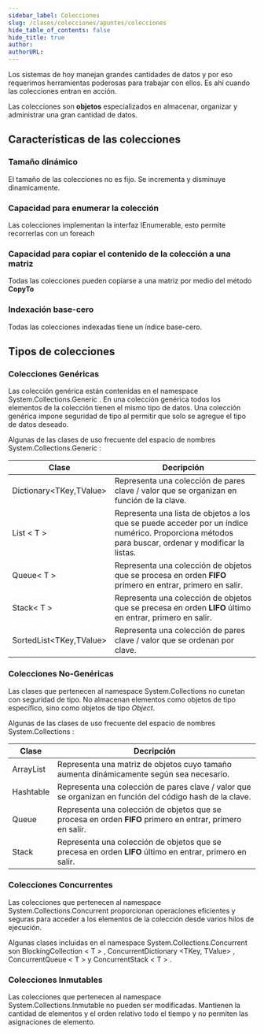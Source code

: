 ```yaml
---
sidebar_label: Colecciones
slug: /clases/colecciones/apuntes/colecciones
hide_table_of_contents: false
hide_title: true
author: 
authorURL: 
---
```


Los sistemas de hoy manejan grandes cantidades de datos y por eso requerimos herramientas poderosas para trabajar con ellos. Es ahí cuando las colecciones entran en acción.

Las colecciones son **objetos** especializados en almacenar, organizar y administrar una gran cantidad de datos. 

## Características de las colecciones
### Tamaño dinámico
El tamaño de las colecciones no es fijo. Se incrementa y disminuye dinamicamente.

### Capacidad para enumerar la colección
Las colecciones implementan la interfaz IEnumerable, esto permite recorrerlas con un foreach

### Capacidad para copiar el contenido de la colección a una matriz
Todas las colecciones pueden copiarse a una matriz por medio del método **CopyTo**

### Indexación base-cero 
Todas las colecciones indexadas tiene un índice base-cero.

## Tipos de colecciones
### Colecciones Genéricas
Las colección genérica están contenidas en el namespace System.Collections.Generic . En una colección genérica todos los elementos de la colección tienen el mismo tipo de datos. Una colección genérica impone seguridad de tipo al permitir que solo se agregue el tipo de datos deseado.

Algunas de las clases de uso frecuente del espacio de nombres System.Collections.Generic :

|Clase|Decripción|
|--|--|
|Dictionary<TKey,TValue>|Representa una colección de pares clave / valor que se organizan en función de la clave.|
|List < T >|Representa una lista de objetos a los que se puede acceder por un índice numérico. Proporciona métodos para buscar, ordenar y modificar la listas.|
|Queue< T >|Representa una colección de objetos que se procesa en orden **FIFO** primero en entrar, primero en salir.|
|Stack< T >|Representa una colección de objetos que se precesa en orden **LIFO**  último en entrar, primero en salir.|
|SortedList<TKey,TValue>|Representa una colección de pares clave / valor que se ordenan por clave.|

### Colecciones No-Genéricas
Las clases que pertenecen al namespace System.Collections no cunetan con seguridad de tipo. No almacenan elementos como objetos de tipo específico, sino como objetos de tipo *Object*.

Algunas de las clases de uso frecuente del espacio de nombres System.Collections :

|Clase|Decripción|
|--|--|
|ArrayList|Representa una matriz de objetos cuyo tamaño aumenta dinámicamente según sea necesario.|
|Hashtable|Representa una colección de pares clave / valor que se organizan en función del código hash de la clave.|
|Queue|Representa una colección de objetos que se procesa en orden **FIFO** primero en entrar, primero en salir.|
|Stack|Representa una colección de objetos que se precesa en orden **LIFO**  último en entrar, primero en salir. |

### Colecciones Concurrentes
Las colecciones que pertenecen al namespace System.Collections.Concurrent proporcionan operaciones eficientes y seguras para acceder a los elementos de la colección desde varios hilos de ejecución.

Algunas clases incluidas en el namespace System.Collections.Concurrent son BlockingCollection < T > , ConcurrentDictionary <TKey, TValue> , ConcurrentQueue < T > y ConcurrentStack < T > .

### Colecciones Inmutables
Las colecciones que pertenecen al namespace System.Collections.Inmutable no pueden ser modificadas. Mantienen la cantidad de elementos y el orden relativo todo el tiempo y no permiten las asignaciones de elemento. 
